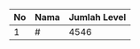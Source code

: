 | No | Nama            | Jumlah Level |
|----|-----------------|--------------|
| 1  | #    |    4546        |
